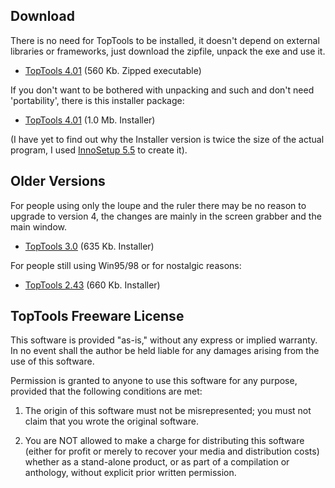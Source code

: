 ## Download

There is no need for TopTools to be installed, it doesn't depend on external
libraries or frameworks, just download the zipfile, unpack the exe and
use it.

  * [TopTools 4.01](download/TopTools4_01_77.zip) (560 Kb. Zipped executable)

If you don't want to be bothered with unpacking and such and don't
need 'portability', there is this installer package:

  * [TopTools 4.01](download/Setup_TopTools_401.exe) (1.0 Mb. Installer)

(I have yet to find out why the Installer version is twice the size of the
actual program, I used [InnoSetup 5.5](http://www.jrsoftware.org/isinfo.php)
to create it).

## Older Versions

For people using only the loupe and the ruler there may be no reason to
upgrade to version 4, the changes are mainly in the screen grabber and
the main window.

  * [TopTools 3.0](download/Setup_TopTools30.exe) (635 Kb. Installer)

For people still using Win95/98 or for nostalgic reasons:

  * [TopTools 2.43](download/toptools243.exe) (660 Kb. Installer)

## TopTools Freeware License

This software is provided "as-is," without any express or implied warranty.
In no event shall the author be held liable for any damages arising from the
use of this software.

Permission is granted to anyone to use this software for any purpose,
provided that the following conditions are met:

1. The origin of this software must not be misrepresented; you must not
   claim that you wrote the original software.

2. You are NOT allowed to make a charge for distributing this software
   (either for profit or merely to recover your media and distribution costs)
   whether as a stand-alone product, or as part of a compilation or anthology,
   without explicit prior written permission.














